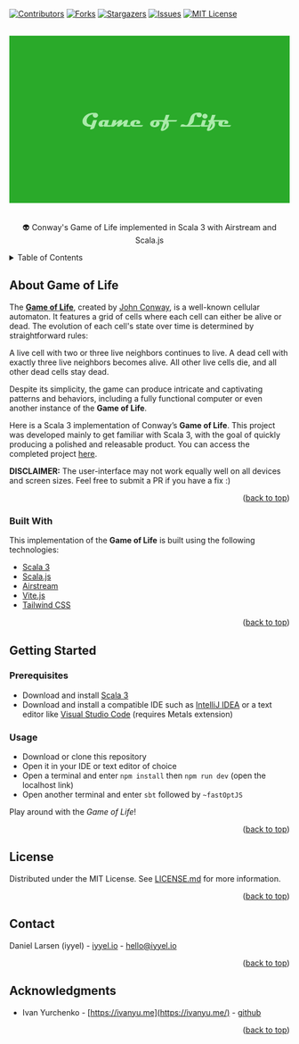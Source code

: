 <div id="top"></div>



[![Contributors][contributors-shield]][contributors-url]
[![Forks][forks-shield]][forks-url]
[![Stargazers][stars-shield]][stars-url]
[![Issues][issues-shield]][issues-url]
[![MIT License][license-shield]][license-url]



<!-- PROJECT LOGO -->
<br />
<div align="center">
  <a href="https://github.com/iyyel/game-of-life">
    <img src="images/game-of-life-logo.png" width="auto" height="300" alt="Game of Life Logo">
  </a>

  <p align="center">
    <br />
    👽 Conway's Game of Life implemented in Scala 3 with Airstream and Scala.js
    <br />
  </p>
</div>



<!-- TABLE OF CONTENTS -->
<details>
  <summary>Table of Contents</summary>
  <ol>
    <li>
      <a href="#about-game-of-life">About Game of Life</a>
      <ul>
        <li><a href="#built-with">Built With</a></li>
      </ul>
    </li>
    <li>
      <a href="#getting-started">Getting Started</a>
      <ul>
        <li><a href="#prerequisites">Prerequisites</a></li>
        <li><a href="#usage">Usage</a></li>
      </ul>
    </li>
    <li><a href="#usage">Usage</a></li>
    <li><a href="#license">License</a></li>
    <li><a href="#contact">Contact</a></li>
    <li><a href="#acknowledgments">Acknowledgments</a></li>
  </ol>
</details>



<!-- ABOUT THE PROJECT -->
## About Game of Life

The [**Game of Life**](https://en.wikipedia.org/wiki/Conway%27s_Game_of_Life), created by [John Conway](https://en.wikipedia.org/wiki/John_Horton_Conway), is a well-known cellular automaton. It features a grid of cells where each cell can either be alive or dead. The evolution of each cell's state over time is determined by straightforward rules:

A live cell with two or three live neighbors continues to live. A dead cell with exactly three live neighbors becomes alive. All other live cells die, and all other dead cells stay dead.

Despite its simplicity, the game can produce intricate and captivating patterns and behaviors, including a fully functional computer or even another instance of the **Game of Life**.

Here is a Scala 3 implementation of Conway’s **Game of Life**. This project was developed mainly to get familiar with Scala 3, with the goal of quickly producing a polished and releasable product. You can access the completed project [here](https://life.iyyel.io/).

**DISCLAIMER:** The user-interface may not work equally well on all devices and screen sizes. Feel free to submit a PR if you have a fix :)

<p align="right">(<a href="#top">back to top</a>)</p>



### Built With

This implementation of the **Game of Life** is built using the following technologies:

* [Scala 3](https://www.scala-lang.org/)
* [Scala.js](https://www.scala-js.org/)
* [Airstream](https://github.com/raquo/Airstream/)
* [Vite.js](https://vitejs.dev/)
* [Tailwind CSS](https://tailwindcss.com/)

<p align="right">(<a href="#top">back to top</a>)</p>



<!-- GETTING STARTED -->
## Getting Started

### Prerequisites

* Download and install [Scala 3](https://www.scala-lang.org/)
* Download and install a compatible IDE such as [IntelliJ IDEA](https://www.jetbrains.com/idea/download) or a text editor like [Visual Studio Code](https://code.visualstudio.com/) (requires Metals extension)

### Usage

* Download or clone this repository
* Open it in your IDE or text editor of choice
* Open a terminal and enter `npm install` then `npm run dev` (open the localhost link)
* Open another terminal and enter `sbt` followed by `~fastOptJS`

Play around with the *Game of Life*!

<p align="right">(<a href="#top">back to top</a>)</p>




<!-- LICENSE -->
## License

Distributed under the MIT License. See [LICENSE.md](LICENSE.md) for more information.

<p align="right">(<a href="#top">back to top</a>)</p>



<!-- CONTACT -->
## Contact

Daniel Larsen (iyyel) - [iyyel.io](https://iyyel.io) - [hello@iyyel.io](mailto:hello@iyyel.io)

<p align="right">(<a href="#top">back to top</a>)</p>



<!-- ACKNOWLEDGMENTS -->
## Acknowledgments

* Ivan Yurchenko - [https://ivanyu.me](https://ivanyu.me/) - [github](https://github.com/ivanyu)

<p align="right">(<a href="#top">back to top</a>)</p>



<!-- MARKDOWN LINKS & IMAGES -->
[contributors-shield]: https://img.shields.io/github/contributors/iyyel/game-of-life.svg?style=for-the-badge
[contributors-url]: https://github.com/iyyel/game-of-life/graphs/contributors
[forks-shield]: https://img.shields.io/github/forks/iyyel/game-of-life.svg?style=for-the-badge
[forks-url]: https://github.com/iyyel/game-of-life/network/members
[stars-shield]: https://img.shields.io/github/stars/iyyel/game-of-life.svg?style=for-the-badge
[stars-url]: https://github.com/iyyel/game-of-life/stargazers
[issues-shield]: https://img.shields.io/github/issues/iyyel/game-of-life.svg?style=for-the-badge
[issues-url]: https://github.com/iyyel/game-of-life/issues
[license-shield]: https://img.shields.io/github/license/iyyel/game-of-life.svg?style=for-the-badge
[license-url]: https://github.com/iyyel/game-of-life/blob/main/LICENSE.md
